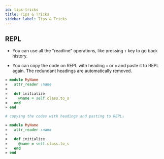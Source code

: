 ```yaml
---
id: tips-tricks
title: Tips & Tricks
sidebar_label: Tips & Tricks
---
```


## REPL

* You can use all the "readline" operations, like pressing `↑` key to go back history.

* You can copy the code on REPL with heading `»` or `¤` and paste it to REPL again. The redundant headings are automatically removed.

```ruby
» module MyName
¤   attr_reader :name
¤
¤   def initialize
¤     @name = self.class.to_s
¤   end
» end

# copying the codes with headings and pasting to REPL↓

» module MyName
¤   attr_reader :name
¤
¤   def initialize
¤     @name = self.class.to_s
¤   end
» end
```